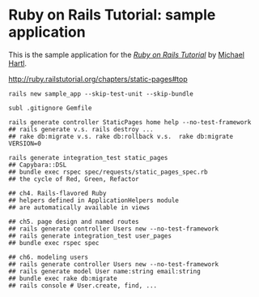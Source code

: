 # Ruby on Rails Tutorial: sample application

This is the sample application for
the [*Ruby on Rails Tutorial*](http://railstutorial.org/)
by [Michael Hartl](http://michaelhartl.com/).

http://ruby.railstutorial.org/chapters/static-pages#top

    rails new sample_app --skip-test-unit --skip-bundle

    subl .gitignore Gemfile

    rails generate controller StaticPages home help --no-test-framework
    ## rails generate v.s. rails destroy ...
    ## rake db:migrate v.s. rake db:rollback v.s.  rake db:migrate VERSION=0
 
    rails generate integration_test static_pages
    ## Capybara::DSL
    ## bundle exec rspec spec/requests/static_pages_spec.rb
    ## the cycle of Red, Green, Refactor

    ## ch4. Rails-flavored Ruby
    ## helpers defined in ApplicationHelpers module
    ## are automatically available in views

    ## ch5. page design and named routes
    ## rails generate controller Users new --no-test-framework
    ## rails generate integration_test user_pages
    ## bundle exec rspec spec

    ## ch6. modeling users
    ## rails generate controller Users new --no-test-framework
    ## rails generate model User name:string email:string
    ## bundle exec rake db:migrate
    ## rails console # User.create, find, ...
